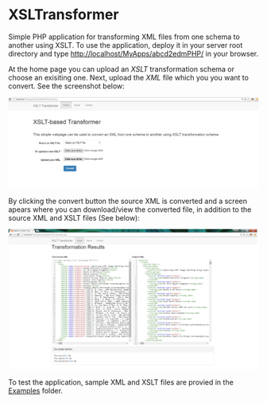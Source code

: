 # XSLTransformer
Simple PHP application for transforming XML files from one schema to another using XSLT.
To use the application, deploy it in your server root directory and type [http://localhost/MyApps/abcd2edmPHP/](http://localhost/MyApps/abcd2edmPHP/) in your browser. 

At the home page you can upload an *XSLT* transformation schema or choose an exisiting one. Next, upload the *XML* file which you you want to convert. See the screenshot below:

![Screenshot of the homepage](screenshots/home.png)

By clicking the convert button the source XML is converted and a screen apears where you can download/view the converted file, in addition to the source XML and XSLT files (See below):


![Conversion results](screenshots/resultsV2.png)

To test the application, sample XML and XSLT files are provied in the [Examples](examples/) folder.
